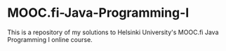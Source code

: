 # MOOC.fi-Java-Programming-I
This is a repository of my solutions to Helsinki University's MOOC.fi Java Programming I online course.
